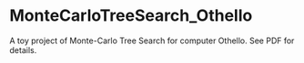 # MonteCarloTreeSearch_Othello

A toy project of Monte-Carlo Tree Search for computer Othello. See PDF for details.
